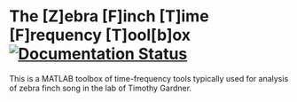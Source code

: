 <h1>
  <span>The [Z]ebra [F]inch [T]ime [F]requency [T]ool[b]ox
  <a href='http://zftftb.readthedocs.org/en/latest/?badge=latest'>
    <img src='https://readthedocs.org/projects/zftftb/badge/?version=latest' alt='Documentation Status' />
  </a>
  </span>
</h1> 

This is a MATLAB toolbox of time-frequency tools typically used for analysis of zebra finch song in the lab of Timothy Gardner.